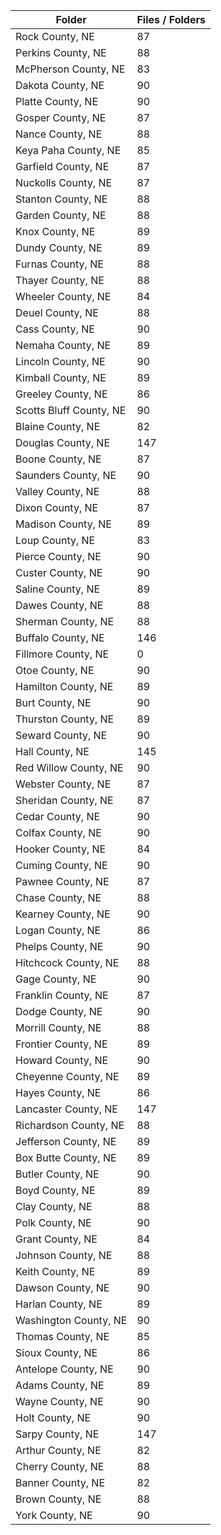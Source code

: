 | Folder                  |   Files / Folders |
|-------------------------|-------------------|
| Rock County, NE         |                87 |
| Perkins County, NE      |                88 |
| McPherson County, NE    |                83 |
| Dakota County, NE       |                90 |
| Platte County, NE       |                90 |
| Gosper County, NE       |                87 |
| Nance County, NE        |                88 |
| Keya Paha County, NE    |                85 |
| Garfield County, NE     |                87 |
| Nuckolls County, NE     |                87 |
| Stanton County, NE      |                88 |
| Garden County, NE       |                88 |
| Knox County, NE         |                89 |
| Dundy County, NE        |                89 |
| Furnas County, NE       |                88 |
| Thayer County, NE       |                88 |
| Wheeler County, NE      |                84 |
| Deuel County, NE        |                88 |
| Cass County, NE         |                90 |
| Nemaha County, NE       |                89 |
| Lincoln County, NE      |                90 |
| Kimball County, NE      |                89 |
| Greeley County, NE      |                86 |
| Scotts Bluff County, NE |                90 |
| Blaine County, NE       |                82 |
| Douglas County, NE      |               147 |
| Boone County, NE        |                87 |
| Saunders County, NE     |                90 |
| Valley County, NE       |                88 |
| Dixon County, NE        |                87 |
| Madison County, NE      |                89 |
| Loup County, NE         |                83 |
| Pierce County, NE       |                90 |
| Custer County, NE       |                90 |
| Saline County, NE       |                89 |
| Dawes County, NE        |                88 |
| Sherman County, NE      |                88 |
| Buffalo County, NE      |               146 |
| Fillmore County, NE     |                 0 |
| Otoe County, NE         |                90 |
| Hamilton County, NE     |                89 |
| Burt County, NE         |                90 |
| Thurston County, NE     |                89 |
| Seward County, NE       |                90 |
| Hall County, NE         |               145 |
| Red Willow County, NE   |                90 |
| Webster County, NE      |                87 |
| Sheridan County, NE     |                87 |
| Cedar County, NE        |                90 |
| Colfax County, NE       |                90 |
| Hooker County, NE       |                84 |
| Cuming County, NE       |                90 |
| Pawnee County, NE       |                87 |
| Chase County, NE        |                88 |
| Kearney County, NE      |                90 |
| Logan County, NE        |                86 |
| Phelps County, NE       |                90 |
| Hitchcock County, NE    |                88 |
| Gage County, NE         |                90 |
| Franklin County, NE     |                87 |
| Dodge County, NE        |                90 |
| Morrill County, NE      |                88 |
| Frontier County, NE     |                89 |
| Howard County, NE       |                90 |
| Cheyenne County, NE     |                89 |
| Hayes County, NE        |                86 |
| Lancaster County, NE    |               147 |
| Richardson County, NE   |                88 |
| Jefferson County, NE    |                89 |
| Box Butte County, NE    |                89 |
| Butler County, NE       |                90 |
| Boyd County, NE         |                89 |
| Clay County, NE         |                88 |
| Polk County, NE         |                90 |
| Grant County, NE        |                84 |
| Johnson County, NE      |                88 |
| Keith County, NE        |                89 |
| Dawson County, NE       |                90 |
| Harlan County, NE       |                89 |
| Washington County, NE   |                90 |
| Thomas County, NE       |                85 |
| Sioux County, NE        |                86 |
| Antelope County, NE     |                90 |
| Adams County, NE        |                89 |
| Wayne County, NE        |                90 |
| Holt County, NE         |                90 |
| Sarpy County, NE        |               147 |
| Arthur County, NE       |                82 |
| Cherry County, NE       |                88 |
| Banner County, NE       |                82 |
| Brown County, NE        |                88 |
| York County, NE         |                90 |
